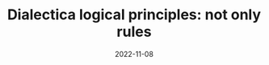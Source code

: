 ---
type: article
authors:
  - Trotta, Davide
  - Spadetto, Matteo
  - de Paiva, Valeria
title: "Dialectica logical principles: not only rules"
journal: "Journal of Logic and Computation."
note: https://doi.org/10.1093/logcom/exac079
date: 2022-11-08
resource:
  type: pdf
  pdf-url: includes/pubs/2022logandcomp.pdf 

---